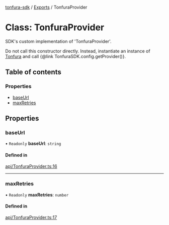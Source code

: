 [tonfura-sdk](../README.md) / [Exports](../modules.md) / TonfuraProvider

# Class: TonfuraProvider

SDK's custom implementation of 'TonfuraProvider'.

Do not call this constructor directly. Instead, instantiate an instance of
[Tonfura](Tonfura.md) and call {@link TonfuraSDK.config.getProvider()}.

## Table of contents

### Properties

- [baseUrl](TonfuraProvider.md#baseurl)
- [maxRetries](TonfuraProvider.md#maxretries)

## Properties

### baseUrl

• `Readonly` **baseUrl**: `string`

#### Defined in

[api/TonfuraProvider.ts:16](https://github.com/frigatebird-studio/tonfura-sdk/blob/bf9e768/src/api/TonfuraProvider.ts#L16)

___

### maxRetries

• `Readonly` **maxRetries**: `number`

#### Defined in

[api/TonfuraProvider.ts:17](https://github.com/frigatebird-studio/tonfura-sdk/blob/bf9e768/src/api/TonfuraProvider.ts#L17)

